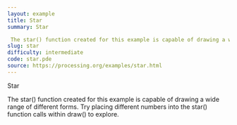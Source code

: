 ```yaml
---
layout: example
title: Star
summary: Star 

 The star() function created for this example is capable of drawing a wide range of different forms
slug: star
difficulty: intermediate
code: star.pde
source: https://processing.org/examples/star.html
---
```


Star 

 The star() function created for this example is capable of drawing a wide range of different forms. Try placing different numbers into the star() function calls within draw() to explore.
